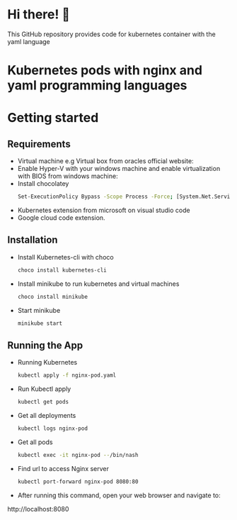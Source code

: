 # Hi there! 👋

This GitHub repository provides code for kubernetes container with the yaml language 

# Kubernetes pods with nginx and yaml programming languages

# Getting started

## Requirements
* Virtual machine e.g Virtual box from oracles official website: 
* Enable Hyper-V with your windows machine and enable virtualization with BIOS from windows machine:
* Install chocolatey 
    ```bash
    Set-ExecutionPolicy Bypass -Scope Process -Force; [System.Net.ServicePointManager]::SecurityProtocol = [System.Net.SecurityProtocolType]::Tls12; iex ((New-Object System.Net.WebClient).DownloadString('https://chocolatey.org/install.ps1'))
    ```
* Kubernetes extension from microsoft on visual studio code
* Google cloud code extension.

##  Installation
* Install Kubernetes-cli with choco
    ```bash
    choco install kubernetes-cli
    ```
* Install minikube to run kubernetes and virtual machines
    ```bash
    choco install minikube
    ```
* Start minikube 
    ```bash
    minikube start
    ```

## Running the App
* Running Kubernetes
    ```bash
    kubectl apply -f nginx-pod.yaml
    ```
* Run Kubectl apply
     ```bash
    kubectl get pods
    ```
* Get all deployments 
    ```bash
    kubectl logs nginx-pod
    ```
* Get all pods
    ```bash
    kubectl exec -it nginx-pod --/bin/nash
    ```
* Find url to access Nginx server
    ```bash
    kubectl port-forward nginx-pod 8080:80
    ```
* After running this command, open your web browser and navigate to:

http://localhost:8080
    